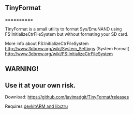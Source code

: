 ## TinyFormat
==========

TinyFormat is a small utility to format Sys/EmuNAND using FS:InitializeCtrFileSystem but without formating your SD card.

More info about FS:InitializeCtrFileSystem
http://www.3dbrew.org/wiki/System_Settings (System Format)
http://www.3dbrew.org/wiki/FS:InitializeCtrFileSystem

## WARNING!
## Use it at your own risk.

Download: https://github.com/javimadgit/TinyFormat/releases

Requires [devkitARM and libctru](https://devkitpro.org/wiki/Getting_Started)
